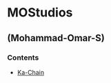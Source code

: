 # MOStudios
## (Mohammad-Omar-S)

### Contents
 - [Ka-Chain](https://Mohammad-Omar-S.github.io/Ka-Chain/)
